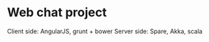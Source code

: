 Web chat project
===============

Client side: AngularJS, grunt + bower
Server side: Spare, Akka, scala

